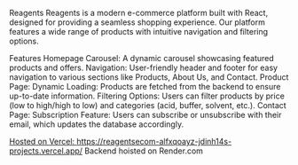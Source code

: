 

Reagents
Reagents is a modern e-commerce platform built with React, designed for providing a seamless shopping experience. Our platform features a wide range of products with intuitive navigation and filtering options.

Features
Homepage Carousel: A dynamic carousel showcasing featured products and offers.
Navigation: User-friendly header and footer for easy navigation to various sections like Products, About Us, and Contact.
Product Page:
Dynamic Loading: Products are fetched from the backend to ensure up-to-date information.
Filtering Options: Users can filter products by price (low to high/high to low) and categories (acid, buffer, solvent, etc.).
Contact Page:
Subscription Feature: Users can subscribe or unsubscribe with their email, which updates the database accordingly.


[Hosted on Vercel: ](https://reagentsecom-alfxqoayz-jdinh14s-projects.vercel.app/)https://reagentsecom-alfxqoayz-jdinh14s-projects.vercel.app/
Backend hoisted on Render.com


